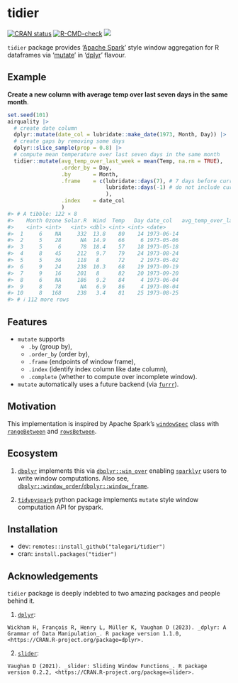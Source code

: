 
<!-- README.md is generated from README.Rmd. Please edit that file -->

# tidier

<!-- badges: start -->

[![CRAN
status](https://www.r-pkg.org/badges/version/tidier)](https://CRAN.R-project.org/package=tidier)
[![R-CMD-check](https://github.com/talegari/tidier/actions/workflows/R-CMD-check.yaml/badge.svg)](https://github.com/talegari/tidier/actions/workflows/R-CMD-check.yaml)
[![](https://img.shields.io/badge/devel%20version-0.1.0-blue.svg)](https://github.com/talegari/tidier)

<!-- badges: end -->

`tidier` package provides ‘[Apache Spark](https://spark.apache.org/)’
style window aggregation for R dataframes via
‘[mutate](https://dplyr.tidyverse.org/reference/mutate.html)’ in
‘[dplyr](https://dplyr.tidyverse.org/index.html)’ flavour.

## Example

**Create a new column with average temp over last seven days in the same
month**.

``` r
set.seed(101)
airquality |>
  # create date column
  dplyr::mutate(date_col = lubridate::make_date(1973, Month, Day)) |>
  # create gaps by removing some days
  dplyr::slice_sample(prop = 0.8) |> 
  # compute mean temperature over last seven days in the same month
  tidier::mutate(avg_temp_over_last_week = mean(Temp, na.rm = TRUE),
                 .order_by = Day,
                 .by       = Month,
                 .frame    = c(lubridate::days(7), # 7 days before current row
                               lubridate::days(-1) # do not include current row
                               ),
                 .index    = date_col
                 )
#> # A tibble: 122 × 8
#>    Month Ozone Solar.R  Wind  Temp   Day date_col   avg_temp_over_last_week
#>    <int> <int>   <int> <dbl> <int> <int> <date>                       <dbl>
#>  1     6    NA     332  13.8    80    14 1973-06-14                    87.2
#>  2     5    28      NA  14.9    66     6 1973-05-06                    66  
#>  3     5     6      78  18.4    57    18 1973-05-18                    65.2
#>  4     8    45     212   9.7    79    24 1973-08-24                    76.5
#>  5     5    36     118   8      72     2 1973-05-02                   NaN  
#>  6     9    24     238  10.3    68    19 1973-09-19                    73  
#>  7     9    16     201   8      82    20 1973-09-20                    71.7
#>  8     6    NA     186   9.2    84     4 1973-06-04                    72.5
#>  9     8    78      NA   6.9    86     4 1973-08-04                    81.3
#> 10     8   168     238   3.4    81    25 1973-08-25                    76.5
#> # ℹ 112 more rows
```

## Features

- `mutate` supports
  - `.by` (group by),
  - `.order_by` (order by),
  - `.frame` (endpoints of window frame),
  - `.index` (identify index column like date column),
  - `.complete` (whether to compute over incomplete window).
- `mutate` automatically uses a future backend (via
  [`furrr`](https://furrr.futureverse.org/)).

## Motivation

This implementation is inspired by Apache Spark’s
[`windowSpec`](https://spark.apache.org/docs/3.2.1/api/python/reference/api/pyspark.sql.Column.over.html?highlight=windowspec)
class with
[`rangeBetween`](https://spark.apache.org/docs/3.2.1/api/python/reference/api/pyspark.sql.WindowSpec.rangeBetween.html)
and
[`rowsBetween`](https://spark.apache.org/docs/3.2.1/api/python/reference/api/pyspark.sql.WindowSpec.rowsBetween.html).

## Ecosystem

1.  [`dbplyr`](https://dbplyr.tidyverse.org/) implements this via
    [`dbplyr::win_over`](https://dbplyr.tidyverse.org/reference/win_over.html?q=win_over#null)
    enabling [`sparklyr`](https://spark.rstudio.com/) users to write
    window computations. Also see,
    [`dbplyr::window_order`/`dbplyr::window_frame`](https://dbplyr.tidyverse.org/reference/window_order.html?q=window_fr#ref-usage).

2.  [`tidypyspark`](https://talegari.github.io/tidypyspark/_build/html/index.html)
    python package implements `mutate` style window computation API for
    pyspark.

## Installation

- dev: `remotes::install_github("talegari/tidier")`
- cran: `install.packages("tidier")`

## Acknowledgements

`tidier` package is deeply indebted to two amazing packages and people
behind it.

1.  [`dplyr`](https://cran.r-project.org/package=dplyr):

<!-- -->

    Wickham H, François R, Henry L, Müller K, Vaughan D (2023). _dplyr: A
    Grammar of Data Manipulation_. R package version 1.1.0,
    <https://CRAN.R-project.org/package=dplyr>.

2.  [`slider`](https://cran.r-project.org/package=slider):

<!-- -->

    Vaughan D (2021). _slider: Sliding Window Functions_. R package
    version 0.2.2, <https://CRAN.R-project.org/package=slider>.
